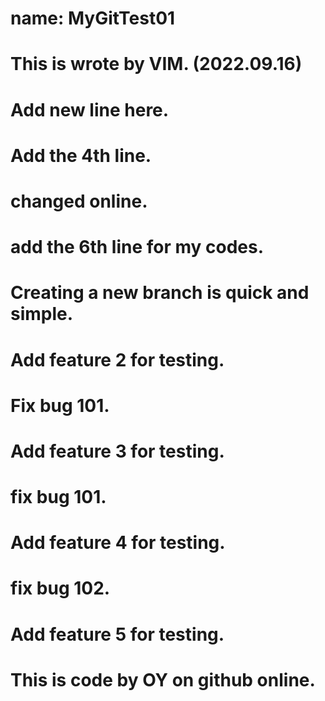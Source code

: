 # name: MyGitTest01
# This is wrote by VIM. (2022.09.16)
# Add new line here.
# Add the 4th line.
# changed online.
# add the 6th line for my codes.
# Creating a new branch is quick and simple.
# Add feature 2 for testing.
# Fix bug 101.

# Add feature 3 for testing.
# fix bug 101.

# Add feature 4 for testing.

# fix bug 102.

# Add feature 5 for testing.

# This is code by OY on github online.
